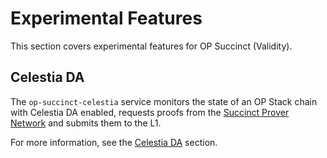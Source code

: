 # Experimental Features

This section covers experimental features for OP Succinct (Validity).

## Celestia DA

The `op-succinct-celestia` service monitors the state of an OP Stack chain with Celestia DA enabled, requests proofs from the [Succinct Prover Network](https://docs.succinct.xyz/docs/sp1/prover-network/intro) and submits them to the L1.

For more information, see the [Celestia DA](./celestia.md) section.
